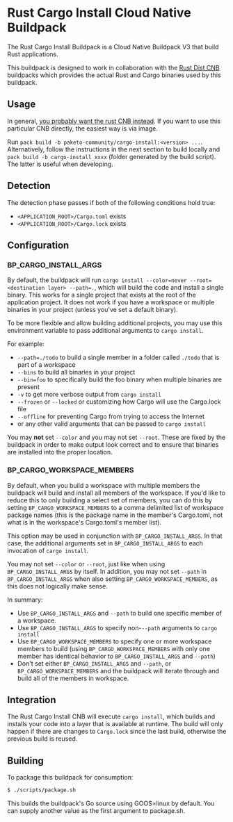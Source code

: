# Rust Cargo Install Cloud Native Buildpack

The Rust Cargo Install Buildpack is a Cloud Native Buildpack V3 that build Rust applications.

This buildpack is designed to work in collaboration with the [Rust Dist CNB](https://github.com/paketo-community/rust-dist) buildpacks which provides the actual Rust and Cargo binaries used by this buildpack.

## Usage

In general, [you probably want the rust CNB instead](https://github.com/paketo-community/rust/#tldr). If you want to use this particular CNB directly, the easiest way is via image.

Run `pack build -b paketo-community/cargo-install:<version> ...`. Alternatively, follow the instructions in the next section to build locally and `pack build -b cargo-install_xxxx` (folder generated by the build script). The latter is useful when developing.

## Detection

The detection phase passes if both of the following conditions hold true:

- `<APPLICATION_ROOT>/Cargo.toml` exists
- `<APPLICATION_ROOT>/Cargo.lock` exists

## Configuration

### BP_CARGO_INSTALL_ARGS

By default, the buildpack will run `cargo install --color=never --root=<destination layer> --path=.`, which will build the code and install a single binary. This works for a single project that exists at the root of the application project. It does not work if you have a workspace or multiple binaries in your project (unless you've set a default binary).

To be more flexible and allow building additional projects, you may use this environment variable to pass additional arguments to `cargo install`.

For example:

- `--path=./todo` to build a single member in a folder called `./todo` that is part of a workspace
- `--bins` to build all binaries in your project
- `--bin=foo` to specifically build the foo binary when multiple binaries are present
- `-v` to get more verbose output from `cargo install`
- `--frozen` or `--locked` or customizing how Cargo will use the Cargo.lock file
- `--offline` for preventing Cargo from trying to access the Internet
- or any other valid arguments that can be passed to `cargo install`

You may **not** set `--color` and you may not set `--root`. These are fixed by the buildpack in order to make output look correct and to ensure that binaries are installed into the proper location.

### BP_CARGO_WORKSPACE_MEMBERS

By default, when you build a workspace with multiple members the buildpack will build and install all members of the workspace. If you'd like to reduce this to only building a select set of members, you can do this by setting `BP_CARGO_WORKSPACE_MEMBERS` to a comma delimited list of workspace package names (this is the package name in the member's Cargo.toml, not what is in the workspace's Cargo.toml's member list).

This option may be used in conjunction with `BP_CARGO_INSTALL_ARGS`. In that case, the additional arguments set in `BP_CARGO_INSTALL_ARGS` to each invocation of `cargo install`. 

You may not set `--color` or `--root`, just like when using `BP_CARGO_INSTALL_ARGS` by itself. In addition, you may not set `--path` in `BP_CARGO_INSTALL_ARGS` when also setting `BP_CARGO_WORKSPACE_MEMBERS`, as this does not logically make sense. 

In summary:

- Use `BP_CARGO_INSTALL_ARGS` and `--path` to build one specific member of a workspace.
- Use `BP_CARGO_INSTALL_ARGS` to specify non-`--path` arguments to `cargo install`
- Use `BP_CARGO_WORKSPACE_MEMBERS` to specify one or more workspace members to build (using `BP_CARGO_WORKSPACE_MEMBERS` with only one member has identical behavior to `BP_CARGO_INSTALL_ARGS` and `--path`)
- Don't set either `BP_CARGO_INSTALL_ARGS` and `--path`, or `BP_CARGO_WORKSPACE_MEMBERS` and the buildpack will iterate through and build all of the members in workspace.

## Integration

The Rust Cargo Install CNB will execute `cargo install`, which builds and installs your code into a layer that is available at runtime. The build will only happen if there are changes to `Cargo.lock` since the last build, otherwise the previous build is reused.

## Building

To package this buildpack for consumption:

```bash
$ ./scripts/package.sh
```

This builds the buildpack's Go source using GOOS=linux by default. You can supply another value as the first argument to package.sh.
